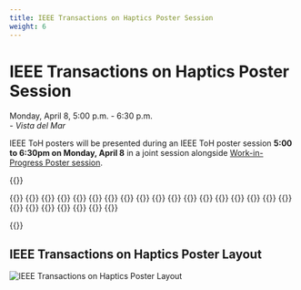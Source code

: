 ```yaml
---
title: IEEE Transactions on Haptics Poster Session
weight: 6
---
```


# IEEE Transactions on Haptics Poster Session
<!--
{{<simpleLastUpdate date="March 21, 2024">}}
-->

Monday, April 8, 5:00 p.m. - 6:30 p.m.  
*- Vista del Mar*  

IEEE ToH posters will be presented during an IEEE ToH poster session **5:00 to 6:30pm on Monday, April 8** in a joint session alongside [Work-in-Progress Poster session](../work-in-progress).

{{<programTable>}}

{{<programEntry id="ToH1" title="A Novel Refreshable Braille Display Based on the Layered Electromagnetic Driving Mechanism of Braille Dots" author="Hao Chen, Wentao Tao, Chang Liu, Qi Shen, Yuecheng Wu, Liuxia Ruan, Wenzhen Yang" link="https://doi.org/10.1109/TOH.2023.3241952">}}
{{<programEntry id="ToH2" title="Biomechanically-Consistent Skin Stretch as an Intuitive Mechanism for Sensory Feedback: A Preliminary Investigation in the Lower Limb" author="Jenny A. Kent" link="https://doi.org/10.1109/TOH.2023.3238525">}}
{{<programEntry id="ToH3" title="Faster Indentation Influences Skin Deformation To Reduce Tactile Discriminability of Compliant Objects" author="Bingxu Li, Steven Conrad Hauser, Gregory J. Gerling" link="https://doi.org/10.1109/TOH.2023.3253256">}}
{{<programEntry id="ToH4" title="General Discretization Method for Enhanced Kinesthetic Haptic Stability" author="Leonam Pecly, Keyvan Hashtrudi-Zaad" link="https://doi.org/10.1109/TOH.2023.3268861">}}
{{<programEntry id="ToH5" title="Survey on Hand-Based Haptic Interaction for Virtual Reality" author="Qianqian Tong, Wenxuan Wei, Yuru Zhang, Jing Xiao, Dangxiao Wang" link="https://doi.org/10.1109/TOH.2023.3266199">}}
{{<programEntry id="ToH6" title="Cable-Driven Haptic Interface With Movable Bases Achieving Maximum Workspace and Isotropic Force Exertion" author="Jinhyuk Yoon, Donghyeon Lee, Junyong Bang, Hyung Gon Shin, Wan Kyun Chung, Keehoon Kim, Seungmoon Choi" link="https://doi.org/10.1109/TOH.2023.3286353">}}
{{<programEntry id="ToH7" title="Defining Allowable Stimulus Ranges for Position and Force Controlled Cutaneous Cues" author="Janelle P. Clark, Marcia K. O’Malley" link="https://doi.org/10.1109/TOH.2023.3286306">}}
{{<programEntry id="ToH8" title="Social and Emotional Touch Between Romantic Partners is Affectively More Pleasant Due to Finely Tuned Contact Interactions" author="Shan Xu, Gregory J. Gerling" link="https://doi.org/10.1109/TOH.2023.3293070">}}
{{<programEntry id="ToH9" title="Focused vibrotactile stimuli from a wearable sparse array of actuators" author="Valerie de Vlam, Michael Wiertlewski, Yasemin Vardar" link="https://doi.org/10.1109/TOH.2023.3270362">}}
{{<programEntry id="ToH10" title="Interday Reliability of Upper-limb Geometric MyoPassivity Map for Physical Human-Robot Interaction" author="Xingyuan Zhou, Peter Paik, Rory O'Keeffe, S. Farokh Atashzar" link="https://doi.org/10.1109/TOH.2023.3277453">}}
{{<programEntry id="ToH11" title="Investigating the Haptic Perception of Directional Information Within a Handle" author="Inès Lacote, Claudio Pacchierotti, Marie Babel, David Gueorguiev, Maud Marchal" link="https://doi.org/10.1109/TOH.2023.3279510">}}
{{<programEntry id="ToH12" title="Mechanofluidic Instability-Driven Wearable Textile Vibrotactor" author="Nathaniel Fino, Barclay Jumet, Zane Zook, Daniel Preston, Marcia O'Malley" link="https://doi.org/10.1109/TOH.2023.3271128">}}
{{<programEntry id="ToH13" title="On the Correlation Between Tactile Stimulation and Pleasantness" author="Nicole D'Aurizio, Teresa Ramundo, Tommaso Lisini Baldi, Alessandro Moscatelli, Domenico Prattichizzo" link="https://doi.org/10.1109/TOH.2023.3322557">}}
{{<programEntry id="ToH14" title="Tactile Features of Human Finger Contact Motor Primitives" author="Qianqian Tian, Jixiao Liu, Kuo Liu, Shijie Guo" link="https://doi.org/10.1109/TOH.2023.3332402">}}
{{<programEntry id="ToH15" title="Tactile Feedback in Upper Limb Prosthetics: A Pilot Study on Trans-Radial Amputees Comparing Different Haptic Modalities" author="Federica Barontini, Alina Obermeier, Manuel Catalano, Simone Fani, Giorgio Grioli, Matteo Bianchi, Antonio Bicchi, Eike Jakubowitz" link="https://doi.org/10.1109/TOH.2023.3322559">}}
{{<programEntry id="ToH16" title="Ultraloop: Active lateral force feedback using resonant traveling waves" author="Zhaochong Cai, Michael Wiertlewski" link="https://doi.org/10.1109/TOH.2023.3276590">}}
{{<programEntry id="ToH17" title="A Perceptual Model-Based Approach to Plausible Authoring of Vibration for the Haptic Metaverse" author="Robert Rosenkranz, M. Ercan Altinsoy" link="https://doi.org/10.1109/TOH.2023.3318644">}}
{{<programEntry id="ToH18" title="Perceived Realism of Virtual Textures Rendered by a Vibrotactile Wearable Ring Display" author="Rebecca Fenton Friesen, Yasemin Vardar" link="https://doi.org/10.1109/TOH.2023.3304899">}}
{{<programEntry id="ToH19" title="Between-Tactor Display Using Dynamic Tactile Stimuli for Directional Cueing in Vibrating Environments" author="Ryo Eguchi, David Vacek, Cole Godzinski, Allison M. Okamura" link="https://doi.org/10.1109/TOH.2023.3304953">}}
{{<programEntry id="ToH20" title="Haptic Guidance and Haptic Error Amplification in a Virtual Surgical Robotic Training Environment" author="Yousi A. Oquendo, Margaret M. Coad, Sherry M. Wren, Thomas S. Lendvay, Ilana Nisky, Anthony M. Jarc, Allison M. Okamura, Zonghe Chua" link="https://doi.org/10.1109/TOH.2024.3350128">}}
{{<programEntry id="ToH21" title="Haptic Magnetism" author="Tor-Salve Dalsgaard, Kasper Hornbæk, Joanna Bergström" link="https://doi.org/10.1109/TOH.2023.3299528">}}
{{<programEntry id="ToH22" title="How Positioning Wearable Haptic Interfaces on Limbs Influences Virtual Embodiment" author="Anany Dwivedi, Shihan Yu, Chenxu Hao, Gionata Salvietti, Domenico Prattichizzo, Philipp Beckerle" link="https://doi.org/10.1109/TOH.2023.3347351">}}
{{<programEntry id="ToH23" title="Interpersonal Transmission of Vibrotactile Feedback Via Smart Bracelets: Mechanics and Perception" author="Taku Hachisu, Gregory Reardon, Yitian Shao, Kenji Suzuki, Yon Visell" link="https://doi.org/10.1109/TOH.2023.3327394">}}
{{<programEntry id="ToH24" title="Investigating the Effects of Intensity and Frequency on Vibrotactile Spatial Acuity" author="Bingjian Huang, Paul H. Dietz, Daniel Wigdor" link="https://doi.org/10.1109/TOH.2024.3350929">}}
{{<programEntry id="ToH25" title="RecHap: An Interactive Recommender System For Navigating a Large Number of Mid-Air Haptic Designs" author="Karthikan Theivendran, Andy Wu, William Frier, Oliver Schneider" link="https://doi.org/10.1109/TOH.2023.3276812">}}

{{</programTable>}}

## IEEE Transactions on Haptics Poster Layout

![IEEE Transactions on Haptics Poster Layout](/img/hs2024_Posters-layout.png)


